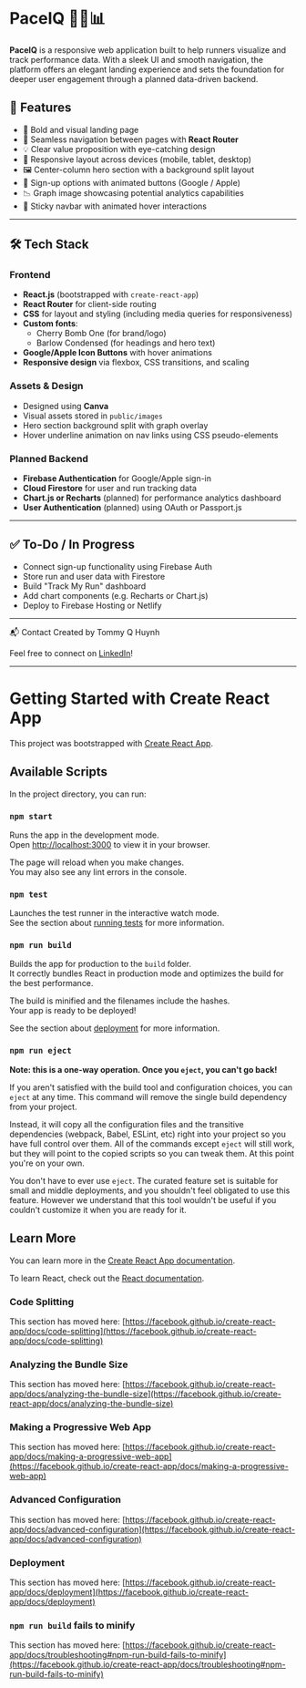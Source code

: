 # PaceIQ 🏃‍♂️📊

**PaceIQ** is a responsive web application built to help runners visualize and track performance data. With a sleek UI and smooth navigation, the platform offers an elegant landing experience and sets the foundation for deeper user engagement through a planned data-driven backend.

## 🚀 Features

- 📸 Bold and visual landing page
- 🧭 Seamless navigation between pages with **React Router**
- 💡 Clear value proposition with eye-catching design
- 📱 Responsive layout across devices (mobile, tablet, desktop)
- 🖼️ Center-column hero section with a background split layout
- 🔐 Sign-up options with animated buttons (Google / Apple)
- 📉 Graph image showcasing potential analytics capabilities
- 🧭 Sticky navbar with animated hover interactions

---

## 🛠️ Tech Stack

### **Frontend**
- **React.js** (bootstrapped with `create-react-app`)
- **React Router** for client-side routing
- **CSS** for layout and styling (including media queries for responsiveness)
- **Custom fonts**:
  - Cherry Bomb One (for brand/logo)
  - Barlow Condensed (for headings and hero text)
- **Google/Apple Icon Buttons** with hover animations
- **Responsive design** via flexbox, CSS transitions, and scaling

### **Assets & Design**
- Designed using **Canva**
- Visual assets stored in `public/images`
- Hero section background split with graph overlay
- Hover underline animation on nav links using CSS pseudo-elements

### **Planned Backend**
- **Firebase Authentication** for Google/Apple sign-in
- **Cloud Firestore** for user and run tracking data
- **Chart.js or Recharts** (planned) for performance analytics dashboard
- **User Authentication** (planned) using OAuth or Passport.js

---

## ✅ To-Do / In Progress
- Connect sign-up functionality using Firebase Auth
- Store run and user data with Firestore
- Build "Track My Run" dashboard
- Add chart components (e.g. Recharts or Chart.js)
- Deploy to Firebase Hosting or Netlify

---

📬 Contact
Created by Tommy Q Huynh

Feel free to connect on [LinkedIn](https://www.linkedin.com/in/tommyqhuynh)!

---
# Getting Started with Create React App

This project was bootstrapped with [Create React App](https://github.com/facebook/create-react-app).

## Available Scripts

In the project directory, you can run:

### `npm start`

Runs the app in the development mode.\
Open [http://localhost:3000](http://localhost:3000) to view it in your browser.

The page will reload when you make changes.\
You may also see any lint errors in the console.

### `npm test`

Launches the test runner in the interactive watch mode.\
See the section about [running tests](https://facebook.github.io/create-react-app/docs/running-tests) for more information.

### `npm run build`

Builds the app for production to the `build` folder.\
It correctly bundles React in production mode and optimizes the build for the best performance.

The build is minified and the filenames include the hashes.\
Your app is ready to be deployed!

See the section about [deployment](https://facebook.github.io/create-react-app/docs/deployment) for more information.

### `npm run eject`

**Note: this is a one-way operation. Once you `eject`, you can't go back!**

If you aren't satisfied with the build tool and configuration choices, you can `eject` at any time. This command will remove the single build dependency from your project.

Instead, it will copy all the configuration files and the transitive dependencies (webpack, Babel, ESLint, etc) right into your project so you have full control over them. All of the commands except `eject` will still work, but they will point to the copied scripts so you can tweak them. At this point you're on your own.

You don't have to ever use `eject`. The curated feature set is suitable for small and middle deployments, and you shouldn't feel obligated to use this feature. However we understand that this tool wouldn't be useful if you couldn't customize it when you are ready for it.

## Learn More

You can learn more in the [Create React App documentation](https://facebook.github.io/create-react-app/docs/getting-started).

To learn React, check out the [React documentation](https://reactjs.org/).

### Code Splitting

This section has moved here: [https://facebook.github.io/create-react-app/docs/code-splitting](https://facebook.github.io/create-react-app/docs/code-splitting)

### Analyzing the Bundle Size

This section has moved here: [https://facebook.github.io/create-react-app/docs/analyzing-the-bundle-size](https://facebook.github.io/create-react-app/docs/analyzing-the-bundle-size)

### Making a Progressive Web App

This section has moved here: [https://facebook.github.io/create-react-app/docs/making-a-progressive-web-app](https://facebook.github.io/create-react-app/docs/making-a-progressive-web-app)

### Advanced Configuration

This section has moved here: [https://facebook.github.io/create-react-app/docs/advanced-configuration](https://facebook.github.io/create-react-app/docs/advanced-configuration)

### Deployment

This section has moved here: [https://facebook.github.io/create-react-app/docs/deployment](https://facebook.github.io/create-react-app/docs/deployment)

### `npm run build` fails to minify

This section has moved here: [https://facebook.github.io/create-react-app/docs/troubleshooting#npm-run-build-fails-to-minify](https://facebook.github.io/create-react-app/docs/troubleshooting#npm-run-build-fails-to-minify)
